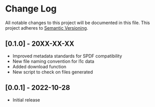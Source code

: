 # Change Log
All notable changes to this project will be documented in this file.
This project adheres to [Semantic Versioning](https://semver.org/).

## [0.1.0] - 20XX-XX-XX
* Improved metadata standards for SPDF compatibility
* New file naming convention for l1c data
* Added download function
* New script to check on files generated

## [0.0.1] - 2022-10-28
* Initial release
